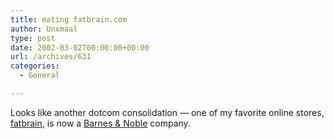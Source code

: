 ```yaml
---
title: eating fatbrain.com
author: Unxmaal
type: post
date: 2002-03-02T00:00:00+00:00
url: /archives/631
categories:
  - General

---
```

Looks like another dotcom consolidation &#8212; one of my favorite online stores, <A HREF="http://www.fatbrain.com/">fatbrain</A>, is now a <A HREF="http://www.bn.com/">Barnes & Noble</A> company.